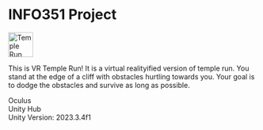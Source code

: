 # INFO351 Project

<img src="https://img.poki.com/cdn-cgi/image/quality=78,width=600,height=600,fit=cover,f=auto/f4b3ac7fe25cad9bc028b33f7a407f28.png" alt="Temple Run Logo" width="50"/>

This is VR Temple Run! It is a virtual realityified version of temple run. You stand at the edge of a cliff with obstacles hurtling towards you. Your goal is to dodge the obstacles and survive as long as possible.

Oculus<br>
Unity Hub<br>
Unity Version: 2023.3.4f1<br>
